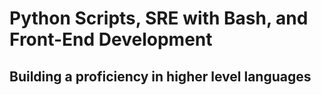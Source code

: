# Python Scripts, SRE with Bash, and Front-End Development
## Building a proficiency in higher level languages
